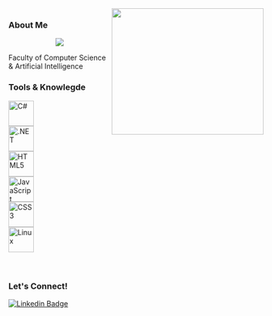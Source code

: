 <img width="300" height="250" align="right" src="https://th.bing.com/th/id/R.b8621d221ed49bf3bf0abcb7e7efee87?rik=%2fVxsz46vZmIy9w&pid=ImgRaw&r=0">

### About Me
<p align="center">
  <img src="https://readme-typing-svg.demolab.com/?lines=Hello%2C+I%27m+Mohamed;Backend+Developer+(.NET);Feel+Free+to+Explore+My+Projects!%3B&font=Times+new+roman&center=true&width=380&height=75&duration=3000&pause=300&color=16392A" >
</p>
Faculty of Computer Science & Artificial Intelligence
 
### Tools & Knowlegde
<div style="display: grid;">
<a href="https://docs.microsoft.com/en-us/dotnet/csharp/" target="_blank"><img  src="https://profilinator.rishav.dev/skills-assets/csharp-original.svg" alt="C#" height="50" ></a>  
<a href="https://dotnet.microsoft.com/download/dotnet-framework" target="_blank"><img src="https://profilinator.rishav.dev/skills-assets/dot-net-original-wordmark.svg" alt=".NET" height="50" ></a>  
<a href="https://en.wikipedia.org/wiki/HTML5" target="_blank"><img src="https://profilinator.rishav.dev/skills-assets/html5-original-wordmark.svg" alt="HTML5" height="50" ></a>  
<a href="https://www.javascript.com/" target="_blank"><img  src="https://profilinator.rishav.dev/skills-assets/javascript-original.svg" alt="JavaScript" height="50" ></a>  
<a href="https://www.w3schools.com/css/" target="_blank"><img  src="https://profilinator.rishav.dev/skills-assets/css3-original-wordmark.svg" alt="CSS3" height="50" ></a>  
<a href="https://www.linux.org/" target="_blank"><img  src="https://profilinator.rishav.dev/skills-assets/linux-original.svg" alt="Linux" height="50" /></a>  
</div>
</br>
</br>

### Let's Connect!
[![Linkedin Badge](https://img.shields.io/badge/-LinkedIn-0e76a8?style=flat-square&logo=Linkedin&logoColor=white)](www.linkedin.com/in/mohamed-khaled-work)




<!--
**MohamedKhaledWORK/MohamedKhaledWORK** is a ✨ _special_ ✨ repository because its `README.md` (this file) appears on your GitHub profile.

Here are some ideas to get you started:

- 🔭 I’m currently working on ...
- 🌱 I’m currently learning ...
- 👯 I’m looking to collaborate on ...
- 🤔 I’m looking for help with ...
- 💬 Ask me about ...
- 📫 How to reach me: ...
- 😄 Pronouns: ...
- ⚡ Fun fact: ...
-->
